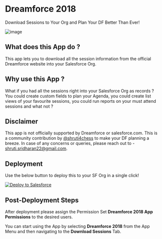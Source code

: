 # Dreamforce 2018
Download Sessions to Your Org and Plan Your DF Better Than Ever!

![image](https://user-images.githubusercontent.com/16715515/44512049-f77a4e00-a6d6-11e8-8a2f-3d7c24d45a19.png)

## What does this App do ?
This app lets you to download all the session information from the official Dreamforce website into your Salesforce Org.

## Why use this App ?
What if you had all the sessions right into your Salesforce Org as records ? You could create custom fields to plan your Agenda, you could create list views of your favourite sessions, you could run reports on your must attend sessions and what not ?

## Disclaimer
This app is not officially supported by Dreamforce or salesforce.com. This is a community contribution by <a href="https://twitter.com/shruti4chess" target="_blank">@shruti4chess</a> to make your DF planning a breeze. In case of any concerns or queries, please reach out to - shruti.sridharan22@gmail.com.

## Deployment
Use the below button to deploy this to your SF Org in a single click!

<a href="https://githubsfdeploy.herokuapp.com?owner=shrutis22&repo=Dreamforce-2018">
  <img alt="Deploy to Salesforce"
       src="https://raw.githubusercontent.com/afawcett/githubsfdeploy/master/deploy.png">
</a>

## Post-Deployment Steps
After deployment please assign the Permission Set **Dreamforce 2018 App Permissions** to the desired users.

You can start using the App by selecting **Dreamforce 2018** from the App Menu and then navigating to the **Download Sessions** Tab.
